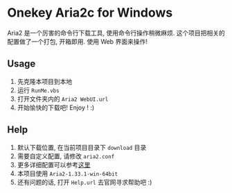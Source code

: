 # Onekey Aria2c for Windows

Aria2 是一个厉害的命令行下载工具, 使用命令行操作稍微麻烦. 这个项目把相关的配置做了一个打包, 开箱即用. 使用 Web 界面来操作! 

## Usage

1. 先克隆本项目到本地 
2. 运行 `RunMe.vbs`
3. 打开文件夹内的 `Aria2 WebUI.url`
4. 开始愉快的下载吧! Enjoy ! :)

## Help

1. 默认下载位置, 在当前项目目录下 `download` 目录
2. 需要自定义配置, 请修改 `aria2.conf`
3. 更多详细配置可以参考[这里](https://aria2c.com/usage.html)
4. 本项目使用 `Aria2-1.33.1-win-64bit`
5. 还有问题的话, 打开 `Help.url` 去官网寻求帮助吧 :)